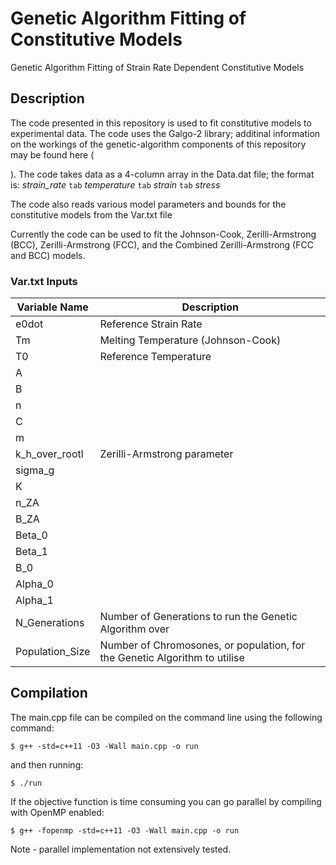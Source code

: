 # **Genetic Algorithm Fitting of Constitutive Models**

Genetic Algorithm Fitting of Strain Rate Dependent Constitutive Models

## Description

The code presented in this repository is used to fit constitutive models to experimental data. The code uses the Galgo-2 library; additinal information on the workings of the genetic-algorithm components of this repository may be found here (

[Here]: https://github.com/olmallet81/GALGO-2.0	"GALGO-2"

). The code takes data as a 4-column array in the Data.dat file; the format is: *strain_rate* `tab` *temperature* `tab` *strain* `tab` *stress*

The code also reads various model parameters and bounds for the constitutive models from the Var.txt file

Currently the code can be used to fit the Johnson-Cook, Zerilli-Armstrong (BCC), Zerilli-Armstrong (FCC), and the Combined Zerilli-Armstrong (FCC and BCC) models. 

### Var.txt Inputs

| Variable Name   | Description                                                  |
| --------------- | ------------------------------------------------------------ |
| e0dot           | Reference Strain Rate                                        |
| Tm              | Melting Temperature (Johnson-Cook)                           |
| T0              | Reference Temperature                                        |
| A               |                                                              |
| B               |                                                              |
| n               |                                                              |
| C               |                                                              |
| m               |                                                              |
| k_h_over_rootl  | Zerilli-Armstrong parameter                                  |
| sigma_g         |                                                              |
| K               |                                                              |
| n_ZA            |                                                              |
| B_ZA            |                                                              |
| Beta_0          |                                                              |
| Beta_1          |                                                              |
| B_0             |                                                              |
| Alpha_0         |                                                              |
| Alpha_1         |                                                              |
| N_Generations   | Number of Generations to run the Genetic Algorithm over      |
| Population_Size | Number of Chromosones, or population, for the Genetic Algorithm to utilise |



## Compilation

The main.cpp file can be compiled on the command line using the following command:

```
$ g++ -std=c++11 -O3 -Wall main.cpp -o run
```

and then running:

```
$ ./run
```

If the objective function is time consuming you can go parallel by compiling with OpenMP enabled:

```
$ g++ -fopenmp -std=c++11 -O3 -Wall main.cpp -o run
```

Note - parallel implementation not extensively tested.
